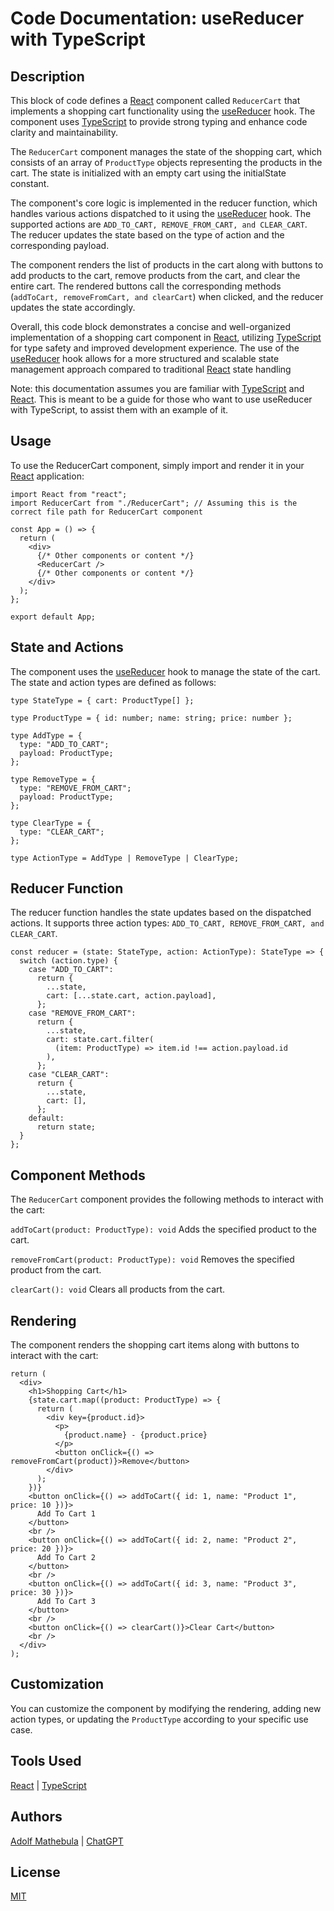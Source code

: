 # Code Documentation: useReducer with TypeScript

## Description

This block of code defines a [React](https://react.dev/) component called `ReducerCart` that implements a shopping cart functionality using the [useReducer](https://react.dev/reference/react/useReducer/) hook. The component uses [TypeScript](https://www.typescriptlang.org/) to provide strong typing and enhance code clarity and maintainability.

The `ReducerCart` component manages the state of the shopping cart, which consists of an array of `ProductType` objects representing the products in the cart. The state is initialized with an empty cart using the initialState constant.

The component's core logic is implemented in the reducer function, which handles various actions dispatched to it using the [useReducer](https://react.dev/reference/react/useReducer/) hook. The supported actions are `ADD_TO_CART, REMOVE_FROM_CART, and CLEAR_CART`. The reducer updates the state based on the type of action and the corresponding payload.

The component renders the list of products in the cart along with buttons to add products to the cart, remove products from the cart, and clear the entire cart. The rendered buttons call the corresponding methods (`addToCart, removeFromCart, and clearCart`) when clicked, and the reducer updates the state accordingly.

Overall, this code block demonstrates a concise and well-organized implementation of a shopping cart component in [React](https://react.dev/), utilizing [TypeScript](https://www.typescriptlang.org/) for type safety and improved development experience. The use of the [useReducer](https://react.dev/reference/react/useReducer/) hook allows for a more structured and scalable state management approach compared to traditional [React](https://react.dev/) state handling

Note: this documentation assumes you are familiar with [TypeScript](https://www.typescriptlang.org/) and [React](https://react.dev/). This is meant to be a guide for those who want to use useReducer with TypeScript, to assist them with an example of it.

## Usage

To use the ReducerCart component, simply import and render it in your [React](https://react.dev/) application:

```tsx
import React from "react";
import ReducerCart from "./ReducerCart"; // Assuming this is the correct file path for ReducerCart component

const App = () => {
  return (
    <div>
      {/* Other components or content */}
      <ReducerCart />
      {/* Other components or content */}
    </div>
  );
};

export default App;
```

## State and Actions

The component uses the [useReducer](https://react.dev/reference/react/useReducer/) hook to manage the state of the cart. The state and action types are defined as follows:

```tsx
type StateType = { cart: ProductType[] };

type ProductType = { id: number; name: string; price: number };

type AddType = {
  type: "ADD_TO_CART";
  payload: ProductType;
};

type RemoveType = {
  type: "REMOVE_FROM_CART";
  payload: ProductType;
};

type ClearType = {
  type: "CLEAR_CART";
};

type ActionType = AddType | RemoveType | ClearType;
```

## Reducer Function

The reducer function handles the state updates based on the dispatched actions. It supports three action types: `ADD_TO_CART, REMOVE_FROM_CART, and CLEAR_CART`.

```tsx
const reducer = (state: StateType, action: ActionType): StateType => {
  switch (action.type) {
    case "ADD_TO_CART":
      return {
        ...state,
        cart: [...state.cart, action.payload],
      };
    case "REMOVE_FROM_CART":
      return {
        ...state,
        cart: state.cart.filter(
          (item: ProductType) => item.id !== action.payload.id
        ),
      };
    case "CLEAR_CART":
      return {
        ...state,
        cart: [],
      };
    default:
      return state;
  }
};
```

## Component Methods

The `ReducerCart` component provides the following methods to interact with the cart:

`addToCart(product: ProductType): void`
Adds the specified product to the cart.

`removeFromCart(product: ProductType): void`
Removes the specified product from the cart.

`clearCart(): void`
Clears all products from the cart.

## Rendering

The component renders the shopping cart items along with buttons to interact with the cart:

```tsx
return (
  <div>
    <h1>Shopping Cart</h1>
    {state.cart.map((product: ProductType) => {
      return (
        <div key={product.id}>
          <p>
            {product.name} - {product.price}
          </p>
          <button onClick={() => removeFromCart(product)}>Remove</button>
        </div>
      );
    })}
    <button onClick={() => addToCart({ id: 1, name: "Product 1", price: 10 })}>
      Add To Cart 1
    </button>
    <br />
    <button onClick={() => addToCart({ id: 2, name: "Product 2", price: 20 })}>
      Add To Cart 2
    </button>
    <br />
    <button onClick={() => addToCart({ id: 3, name: "Product 3", price: 30 })}>
      Add To Cart 3
    </button>
    <br />
    <button onClick={() => clearCart()}>Clear Cart</button>
    <br />
  </div>
);
```

## Customization

You can customize the component by modifying the rendering, adding new action types, or updating the `ProductType` according to your specific use case.

## Tools Used

[React](https://react.dev/) | [TypeScript](https://www.typescriptlang.org/)

## Authors

[Adolf Mathebula](https://www.adolfmathebula.co.za) |
[ChatGPT](https://chat.openai.com/)

## License

[MIT](https://choosealicense.com/licenses/mit/)
